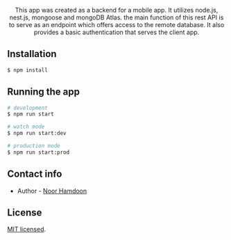 <p align="center">
  This app was created as a backend for a mobile app. It utilizes node.js, nest.js, mongoose and mongoDB Atlas.
  the main function of this rest API is to serve as an endpoint which offers access to the remote database.
  It also provides a basic authentication that serves the client app.
</p>


## Installation

```bash
$ npm install
```

## Running the app

```bash
# development
$ npm run start

# watch mode
$ npm run start:dev

# production mode
$ npm run start:prod
```

## Contact info

- Author - [Noor Hamdoon](nurhamdon@gmail.com)

## License

 [MIT licensed](LICENSE).
